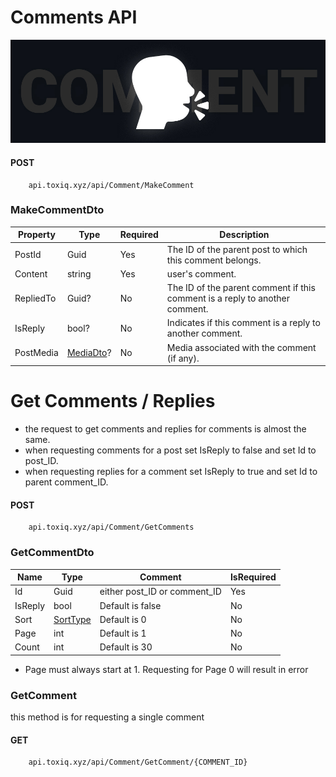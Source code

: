 # Comments API
![Logo](/Images/comment.jpg)

#### POST
        api.toxiq.xyz/api/Comment/MakeComment

### MakeCommentDto
| Property       | Type           | Required | Description                                                               |
|----------------|----------------|----------|---------------------------------------------------------------------------|
| PostId       | Guid         | Yes      | The ID of the parent post to which this comment belongs.                  |
| Content      | string       | Yes      | user's comment.                                          |
| RepliedTo    | Guid?        | No       | The ID of the parent comment if this comment is a reply to another comment.|
| IsReply      | bool?        | No       | Indicates if this comment is a reply to another comment.                  |
| PostMedia    | [MediaDto](/Docs/Media.md)?    | No       | Media associated with the comment (if any).                               |




# Get Comments / Replies

- the request to get comments and replies for comments is almost the same.
- when requesting comments for a post set IsReply to false and set Id to post_ID.
- when requesting replies for a comment set IsReply to true and set Id to parent comment_ID.

#### POST
        api.toxiq.xyz/api/Comment/GetComments
        
### GetCommentDto

| Name   | Type     | Comment                                                                                             | IsRequired |
|--------|----------|-----------------------------------------------------------------------------------------------------|------------|
| Id     | Guid     | either post_ID or comment_ID                                                                        | Yes        |
| IsReply| bool     | Default is false                                        | No        |
| Sort   | [SortType](/Enums/SortType.md) | Default is 0                                                                                        | No        |
| Page   | int      | Default is 1                                                                                       | No         |
| Count  | int      | Default is 30                                                                                      | No         |

- Page must always start at 1. Requesting for Page 0 will result in error

### GetComment
this method is for requesting a single comment

#### GET
        api.toxiq.xyz/api/Comment/GetComment/{COMMENT_ID}
